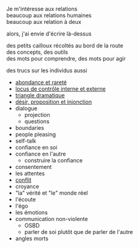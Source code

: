 Je m'intéresse aux relations\
beaucoup aux relations humaines\
beaucoup aux relation à deux

alors, j'ai envie d'écrire là-dessus

des petits cailloux récoltés au bord de la route\
des concepts, des outils\
des mots pour comprendre, des mots pour agir

des trucs sur les individus aussi

- [abondance et rareté](./individus/rarete-et-abondance)
- [locus de contrôle interne et externe](./individus/locus-de-controle)
- [triangle dramatique](./triangle-dramatique)
- [désir, proposition et injonction](./desir-proposition-injonction.md)
- dialogue
    - projection
    - questions
- boundaries
- people pleasing
- self-talk
- confiance en soi
- confiance en l'autre
    - construire la confiance
- consentement
- les attentes
- [conflit](./le-confit-de-la-chaise-unique)
- croyance
- "la" vérité et "le" monde réel
- l'écoute
- l'égo
- les émotions
- communication non-violente
    - OSBD
    - parler de soi plutôt que de parler de l'autre
- angles morts


